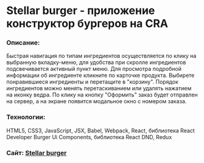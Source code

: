 # Stellar burger - приложение конструктор бургеров на CRA

### Описание:
Быстрая навигация по типам ингредиентов осуществляется по клику на выбранную вкладку-меню, для удобства при скролле ингредиентов подсвечивается активный пункт меню. Для просмотра подробной информации об ингредиенте кликните по карточке продукта. Выбирете понравившиеся ингредиенты и перетащите в "корзину". Порядок ингредиентов можно менять перетаскиванием или удалять нажатием на иконку ведра. По клику на кнопку "Оформить" заказ будет отправлен на сервер, а на экране появится модальное окно с номером заказа.

### Технологии:
HTML5, CSS3, JavaScript, JSX, Babel, Webpack, React, библиотека React Developer Burger Ui Components, библиотека React DND, Redux

### Сайт: [Stellar burger](https://github.com/i-daria/react-burger) 
